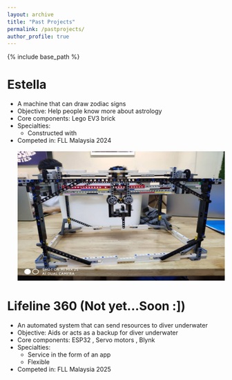 ```yaml
---
layout: archive
title: "Past Projects"
permalink: /pastprojects/
author_profile: true
---
```


{% include base_path %}

Estella
======
* A machine that can draw zodiac signs
* Objective: Help people know more about astrology
* Core components: Lego EV3 brick
* Specialties: 
  * Constructed with 
* Competed in: FLL Malaysia 2024 <br/><br/><img src= '/images/Estella.jpg' width="500" height="300">

Lifeline 360 (Not yet...Soon :])
======
* An automated system that can send resources to diver underwater
* Objective: Aids or acts as a backup for diver underwater
* Core components: ESP32 , Servo motors , Blynk
* Specialties: 
  * Service in the form of an app
  * Flexible
* Competed in: FLL Malaysia 2025 <br/><br/><source src= "/images/Lifeline 360 prototype 1.0.mp4" type="video/mp4">


